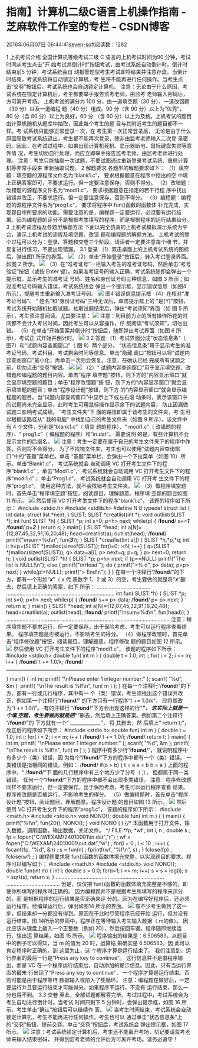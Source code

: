 
# 指南】计算机二级C语言上机操作指南 -  芝麻软件工作室的专栏 - CSDN博客


2016年06月07日 06:44:41[seven-soft](https://me.csdn.net/softn)阅读数：1282


1 上机考试介绍
全国计算机等级考试二级 C 语言的上机考试时间为90 分钟，考试时间从考生点击“开
始考试并倒计时”按钮考试，由考试系统自动倒计时。倒计时结束前5 分钟，考试系统会自
动报警题型考生考试即将结束并注意存盘。当倒计时结束，考试系统将自动锁定计算机，考
生将不能再进行任何操作。当考生点击“交卷”按钮后，考试系统也会自动锁定计算机。
注意：无论由于什么原因，考试系统在锁定计算机后，考生都要举手报告监考老师，由监考
老师输入密码后，方可离开考场。
上机考试的满分为 100 分，由一道填空题（30 分）、一道改错题（30 分）以及一道编程
题（40 分）组成。90 分（含 90 分）以上为“优秀”， 80 分（含 80 分）以上为良好，60 分
（含 60 分）以上为及格。上机考试的题目由计算机随机从题库中抽取，因此每个考生的题
目与其附近考生的题目都不一样。考 试系统只能够正常登录一次，在 考生第一次正常登录后，
无论是由于什么原因导致考试系统退出，考生都不能再次登录，除非由监考老师输入二次登
录密码。因此，在考试过程中，如果出现计算机死机、显示器断电、鼠标键盘失灵等意外情
况，考生切勿自行处理，而应立即举手报告监考老师，由监考老师进行处理。
注意：考生只能抽取一次试题，不要试图通过重新登录考试系统、重启计算机等非常手段来
重新抽取试题。
2 解题要求
各题型的解题要求如下：
（1）填空题：填空题的源程序文件名为“blank1.c”， 要求根据题意在程序中挖出的空
中填上正确答案即可，不要求运行。但一定要注意保存，否则不得分。
（2）改错题：改错题的源程序文件名为“modi1.c”， 要求根据题意在指定的若干行程
序中找出错误并改正，不要求运行。但一定要注意保存，否则不得分。
（3）编程题：编程题的源程序文件名为“prog1.c”， 要求将程序中 fun()函数的函数体
补充完成，实现题目中所要求的功能。需要注意的是，编程题一定要运行，必须要有运行结
果。因为编程题的评分不是根据考生填写的程序，而是根据程序的运行结果给分。
3 上机考试流程及各题型解题方法
下面以完全仿真的上机考试模拟演示系统为平台，演示上机考试的流程及填空题、改错
题和编程题的解题方法。
上机考试的整个过程可以分为：登录、答题和交卷三个阶段。请读者一定要注意每个细
节，并反复进行练习，不要出现错漏。
3.1 登录
（1）双击桌面上的上机考试系统的图标后，弹出图1 所示的界面。
![](http://c.biancheng.net/cpp/uploads/allimg/120208/1-12020Q62U11a.jpg)
（2）单击“开始登录”按钮后，转入考试登录界面。如图 2 所示。
![](http://c.biancheng.net/cpp/uploads/allimg/120208/1-12020Q62936143.jpg)
（3）在“准考证号”一栏输入考生的准考证号码，然后单击“考号验证”按钮（或按
Enter 键）。如果准考证号码输入正确，考试系统随即会弹出一个提示框，显示考生的准考证
号码、姓名和身份证号码三种信息，如图 3 所示；如过准考证号码输入错误，考试系统也会
弹出一个提示框，显示错误信息（如图4 所示），提醒考生重新输入准考证号码。
![](http://c.biancheng.net/cpp/uploads/allimg/120208/1-12020Q6313c18.jpg)
图4 错误信息提示框
（4）在核对“准考证号码”、 “ 姓名”和“身份证号码”三种无误后，单击提示框上的
“是(Y)”按钮，考试系统开始随机抽取试题。抽取试题结束后，弹出“考试须知”界面（如
图 5 所示），考生须注意阅读。尤其要注意：
![](http://c.biancheng.net/cpp/uploads/allimg/120208/1-12020Q63221W1.jpg)
注意：到目前为止的所有操作所花的时间都不会计入考试时间，因此考生可以从容操作，仔
细阅读“考试须知”，切勿出错。
（5）在单击“开始答案并倒计时”按钮后，随即弹出考试界面（如图 6 所示），考试正
式开始并倒计时。
![](http://c.biancheng.net/cpp/uploads/allimg/120208/1-12020Q63300A8.jpg)
3.2 答题
（1）考试界面分成“状态信息条”（ 图7）和“试题内容查阅窗口”（ 图 8）两个部分。
“状态信息条”用于显示考生的准考证号码、考试科目、考试剩余时间等信息。单击“隐藏
窗口”按钮可以将“试题内容查阅窗口”最小化，再单击一次则会恢复。注意，在确认已经
完成所有试题之前，切勿点击“交卷”按钮。
![](http://c.biancheng.net/cpp/uploads/allimg/120208/1-12020Q63343A4.jpg)
![](http://c.biancheng.net/cpp/uploads/allimg/120208/1-12020Q63412U5.jpg)
（2）“ 试题内容查询窗口”用于显示填空题、改错题和编程题的题目内容。单击“程序
填空题”按钮，则下方的“内容显示窗口”就会显示填空题的题目；单击“程序改错题”按
钮，则下方的“内容显示窗口”就会显示填空题的题目；单击“程序设计题”按钮，则下方
的“内容显示窗口”就会显示编程题的题目。当“试题内容查询窗口”中显示上下或左右滚
动条时，表示该窗口中的试题尚未完全显示，此时考生可用鼠标操作显示余下的试题内容，
防止因漏做试题二影响考试成绩。
“考生文件夹”下 面的路径即属于该考生的文件夹，考 生可以根据该路径从“ 我的电脑”
中找到自己的考生文件夹（如图 9 所示）。该文件中有 4 个文件，分别是“blank1.c”（ 填空
题的程序）、“ modi1.c”（ 改错题的程序）、“ prog1.c”（ 编程题的程序）和“in.dat”。 需要说明
的是，有些计算机不会显示文件的后缀名。
![](http://c.biancheng.net/cpp/uploads/allimg/120208/1-12020Q6345J22.jpg)
注意：考生一定要在属于自己的考生文件夹下的程序中作答，否则将不会得分。
为了不找错文件夹，考生也可以使用“试题内容查询窗口”中的“答题”菜单栏。单击
“答题”菜单栏，会弹出一个下拉菜单（如图 10）所示。单击“Blank1.c”， 考试系统就会
自动调用 VC 打开考生文件下的程序“blank1.c”； 单击“Modi1.c”， 考试系统就会自动调用
VC 打开考生文件下的程序“modi1.c”； 单击“Prog1.c”， 考试系统就会自动调用 VC 打开考
生文件下的程序“prog1.c”。 使用这种方法，就不会找错考生文件夹。
![](http://c.biancheng.net/cpp/uploads/allimg/120208/1-12020Q6355U58.jpg)
（3）做程序填空题时，首先单击“程序填空题”按钮，阅读题目，理解题意。程序填
空题的题目如图 11 所示。
![](http://c.biancheng.net/cpp/uploads/allimg/120208/1-12020Q636291U.jpg)
然后使用 VC 打开考生文件下的程序“blank1.c”， 该题的程序如下所示：
\#include <stdio.h>
\#include <stdlib.h>
\#define N 8
typedef struct list
{
int data;
struct list *next;
} SLIST;
SLIST *creatlist(int *);
void outlist(SLIST *);
int fun( SLIST *h)
{
SLIST *p;
int s=0;
p=h>
next;
while(p)
{
/**********found**********/
s+=___1___
/**********found**********/
p=___2___
}
return s;
}
main()
{
SLIST *head;
int a[N]={12,87,45,32,91,16,20,48};
head=creatlist(a); outlist(head);
/**********found**********/
printf("\nsum=%d\n", fun(___3___));
}
SLIST *creatlist(int a[])
{
SLIST *h,*p,*q; int i;
h=p=(SLIST *)malloc(sizeof(SLIST));
for(i=0; i<N; i++)
{ q=(SLIST *)malloc(sizeof(SLIST));
q>
data=a[i]; p>
next=q; p=q;
}
p>
next=0;
return h;
}
void outlist(SLIST *h)
{
SLIST *p;
p=h>
next;
if (p==NULL) printf("The list is NULL!\n");
else
{ printf("\nHead ");
do
{ printf(">%
d", p>
data); p=p>
next; }
while(p!=NULL);
printf(">
End\n");
}
}
在每一个注释行“/********found********/”的下方，都有一个形如“___x___”（ x 代
表数字 1、2 或 3）的空。考生要做的就是将“___x___”删去，然后填上正确的答案，如下
所示：
………………………………
………………………………
………………………………
int fun( SLIST *h)
{
SLIST *p;
int s=0;
p=h>
next;
while(p)
{
/**********found**********/
s+= p>
data;
/**********found**********/
p= p>
next;
}
return s;
}
main()
{
SLIST *head;
int a[N]={12,87,45,32,91,16,20,48};
head=creatlist(a); outlist(head);
/**********found**********/
printf("\nsum=%d\n", fun(head));
}
………………………………
………………………………
………………………………
注意：程序填空题不要求运行，但一定要保存。出于保险考虑，考生可以运行程序查看结果。
程序填空题是否被运行，不影响考生的得分。
（4）做程序改错时，首先单击“程序修改题”按钮，阅读题目，理解题意。程序修改
题的题目如图 12 所示。
![](http://c.biancheng.net/cpp/uploads/allimg/120208/1-12020Q63HX64.jpg)
然后使用 VC 打开考生文件下的程序“modi1.c”， 该题的程序如下所示：
\#include <stdio.h>
double fun( int m )
{
double t = 1.0;
int i;
for( i = 2; i <= m; i++ )
/**********found**********/
t += 1.0/k;
/**********found**********/
________
}
main()
{
int m;
printf( "\nPlease enter 1 integer number:" );
scanf( "%d", &m );
printf( "\nThe result is %lf\n", fun( m ) );
}
在每一个注释行“/********found********/”的下方，都有一行或几行程序，其中有一
个（类）错误，考生须找出这个错误并改正，例如第一个注释行“/********found********/”
的下方只有一行程序“t += 1.0/k”， 应将其改为“t += 1.0/i”。 有的注释行
“/********found********/”下方会出现这样的行“_____________”， 这实际上就是一个填
空题，考生要做的就是把“_____________”删去，然后填上正确答案。例如第二个注释行
“/********found********/”的 下方就有一个“ _____________”， 将 其删去，然 后填上“ return
t;”， 改正后的程序如下所示：
\#include <stdio.h>
double fun( int m )
{
double t = 1.0;
int i;
for( i = 2; i <= m; i++ )
/**********found**********/
t += 1.0/i;
/**********found**********/
return t;
}
main()
{
int m;
printf( "\nPlease enter 1 integer number:" );
scanf( "%d", &m );
printf( "\nThe result is %lf\n", fun( m ) );
}
程序中有多少行“/********found********/”， 就说明程序中有多少个（类）错误，因
为每个“/********found********/”下方的程序中都有一个（类）错误。
一类错误是指相同的错误，例如：
/********found********/
if(a > b)
{
t = a
a = b
b = a
}
上面的程序中，“ /********found********/”下 面的几行程序中有三个地方少了分号（ ;），
但都属于同一类错误。
任何一个“/********found********/”下方的程序中都不会出现多类错误。
注意：程序修改题同样不要求运行，但一定要保存。出于保险考虑，考生可以运行程序查看
结果。程序修改题是否被运行，不影响考生的得分。
（5）做编程题时，首先单击“程序设计题”按钮，阅读题目，理解题意。程序设计题
的题目如图 13 所示。
![](http://c.biancheng.net/cpp/uploads/allimg/120208/1-12020Q6401V58.jpg)
然后使用 VC 打开考生文件下的程序“prog1.c”， 该题的程序如下所示：
\#include <math.h>
\#include <stdio.h>
void NONO();
double fun( int m )
{
}
main()
{
printf("%f\n", fun(20));
NONO();
}
void NONO ( )
{/* 本函数用于打开文件，输入数据，调用函数，输出数据，关闭文件。 */
FILE *fp, *wf ;
int i, n ;
double s ;
fp = fopen("C:\\WEXAM\\24010001\\in.dat","r") ;
wf = fopen("C:\\WEXAM\\24010001\\out.dat","w") ;
for(i = 0 ; i < 10 ; i++) {
fscanf(fp, "%d", &n) ;
s = fun(n) ;
fprintf(wf, "%f\n", s) ;
}
fclose(fp) ;
fclose(wf) ;
}
编程题要求将 fun()函数的函数体填充完整，以实现题目的要求。程序可以编写如下：
\#include <math.h>
\#include <stdio.h>
void NONO();
double fun(int m)
{
int i;
double s = 0.0;
for(i=1; i <= m; i++)
s = s + log(i);
s = sqrt(s);
return s;
}
………………………………
………………………………
………………………………
但是，仅仅把 fun()函数的函数体填充完整是不够的，即使你所填写的程序时正确的。
因为编程题并不是根据考生所填写的程序来评分的，而 是根据程序的运行结果是否正确来评
分的。因为在编写好程序后，还必须运行程序。经编译运行后，弹出如图14 所示的界面。
![](http://c.biancheng.net/cpp/uploads/allimg/120208/1-12020Q6411a95.jpg)
有不少考生做到了这一步，但结果却一分都没有得到。原因在于此时尽管程序已经开始
运行，但并没有运行结束。图 14所示的界面中，程序正在等待输入考生输入数据（ m的值）。
因此应该从键盘上敲入一个正整数（例如 20），然后按回车键。程序随即继续运行，输出运
算结果，如图 15 所示。
![](http://c.biancheng.net/cpp/uploads/allimg/120208/1-12020Q64153224.jpg)
程序输出的结果是：6.506583。从题目中的例子可以得知，当 m 的值为 20 时，运算结
果确实是 6.506583，因 此可以肯定程序时正确的。到 这里为止，这 个程序才算是运行结束了。
我们注意到，运行界面的最后一行是“Press any key to continue”。 这行信息并不是由程序输
出，而是 VC 在一个程序运行结束后，自动添加的提示信息。因此，只有当运行界面的最末
行出现了“Press any key to continue”， 一个程序才算是运行结束。否则可能是由于程序等待
数据输入或陷入了死循环。
注意：编程题在做好后，一定要运行并且要运行结束才可能得分。如果程序不运行，不没有
运行结束，那么一分也得不到。
3.3 交卷
至此，全部试题都解答完毕。考试过程中，考试系统会为考生自动进行倒计时。当考试
时间只剩下 5 分钟时，会弹出提示框，如图 16 所示。考生单击“确认”按钮后可以继续作
答。
![](http://c.biancheng.net/cpp/uploads/allimg/120208/1-12020Q64605O2.jpg)
当考生时间结束，考试系统会自动锁定计算机，考生不能再进行任何操作。考生也可以
通过单击“状态信息条”上的“交卷”按钮，提前交卷。单击“交卷”按钮后，考试系统会
弹出提示框，如图 17 所示。
![](http://c.biancheng.net/cpp/uploads/allimg/120208/1-12020Q64A62F.jpg)
注意：考试系统锁定计算机后，考生还不能离开考场，切记要请监考老师来输入结束密码，
并得到监考老师的允许后方可离开考场。请务必遵守！

